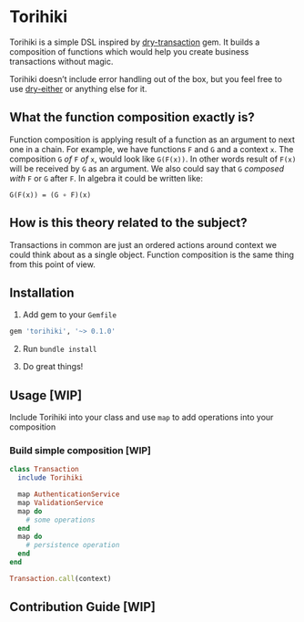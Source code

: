 # Torihiki

Torihiki is a simple DSL inspired by [dry-transaction]() gem.
It builds a composition of functions which would help you create business
transactions without magic.

Torihiki doesn’t include error handling out of the box, but you feel free
to use [dry-either]() or anything else for it.


## What the function composition exactly is?
Function composition is applying result of a function as an argument to next one
in a chain.
For example, we have functions `F` and `G` and a context `x`. The composition
`G` *of* `F` *of* `x`, would look like `G(F(x))`. In other words result of `F(x)`
will be received by `G` as an argument. We also could say that
`G` *composed with* `F` or `G` after `F`. In algebra it could be written like:

```
G(F(x)) = (G ∘ F)(x)
```


## How is this theory related to the subject?
Transactions in common are just an ordered actions around context we could think
about as a single object. Function composition is the same thing from this
point of view.


## Installation
1.  Add gem to your `Gemfile`
```ruby
gem 'torihiki', '~> 0.1.0'
```

2.  Run `bundle install`

3. Do great things!


## Usage [WIP]
Include Torihiki into your class and use `map` to add operations into your composition

### Build simple composition [WIP]
```ruby
class Transaction
  include Torihiki

  map AuthenticationService
  map ValidationService
  map do
    # some operations
  end
  map do
    # persistence operation
  end
end

Transaction.call(context)
```

<!-- ### Usage with Dry::Either
Work in progress

### Handlers

#### tap
```ruby
def tap(input)
  map do |context|
    input.call(context)
    context
  end
end
```

#### reduce / merge
```ruby
def reduce(input)
  map do |context|
    context.merge(input.call context)
  end
end
```

#### try
```ruby
def try(input)
  map do |context|
    input.call(context)
  rescue
    context
  end
end
```

#### either
```ruby
def either(input)
  map do |context|
    Left(input.call(context))
  rescue error
    Right(error)
  end
end
```
-->

## Contribution Guide [WIP]
